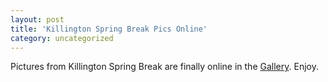 ```yaml
---
layout: post
title: 'Killington Spring Break Pics Online'
category: uncategorized
---
```


Pictures from Killington Spring Break are finally online in the <a href="gallery/">Gallery</a>.  Enjoy.
